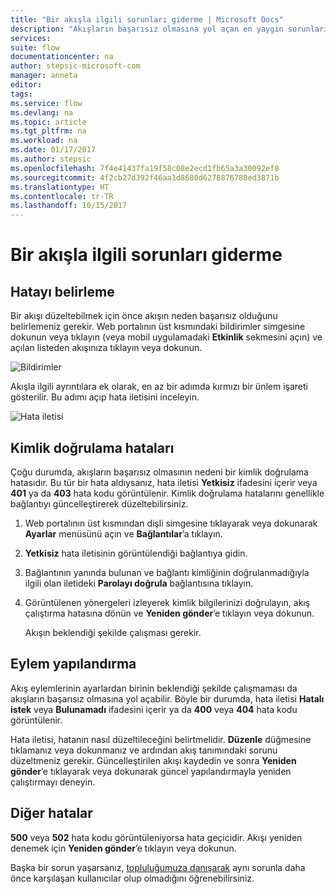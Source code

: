 ```yaml
---
title: "Bir akışla ilgili sorunları giderme | Microsoft Docs"
description: "Akışların başarısız olmasına yol açan en yaygın sorunları çözümleyin"
services: 
suite: flow
documentationcenter: na
author: stepsic-microsoft-com
manager: anneta
editor: 
tags: 
ms.service: flow
ms.devlang: na
ms.topic: article
ms.tgt_pltfrm: na
ms.workload: na
ms.date: 01/17/2017
ms.author: stepsic
ms.openlocfilehash: 7f4e41437fa19f58c08e2ecd1fb65a3a30092ef8
ms.sourcegitcommit: 4f2cb27d392f46aa1d8680d6278876780ed3871b
ms.translationtype: HT
ms.contentlocale: tr-TR
ms.lasthandoff: 10/15/2017
---
```

# <a name="troubleshooting-a-flow"></a>Bir akışla ilgili sorunları giderme
## <a name="identify-the-error"></a>Hatayı belirleme
Bir akışı düzeltebilmek için önce akışın neden başarısız olduğunu belirlemeniz gerekir. Web portalının üst kısmındaki bildirimler simgesine dokunun veya tıklayın (veya mobil uygulamadaki **Etkinlik** sekmesini açın) ve açılan listeden akışınıza tıklayın veya dokunun.

![Bildirimler](./media/fix-flow-failures/notifications-toolbar.png)

Akışla ilgili ayrıntılara ek olarak, en az bir adımda kırmızı bir ünlem işareti gösterilir. Bu adımı açıp hata iletisini inceleyin.

![Hata iletisi](./media/fix-flow-failures/flow-run-failure.png)

## <a name="authentication-failures"></a>Kimlik doğrulama hataları
Çoğu durumda, akışların başarısız olmasının nedeni bir kimlik doğrulama hatasıdır. Bu tür bir hata aldıysanız, hata iletisi **Yetkisiz** ifadesini içerir veya **401** ya da **403** hata kodu görüntülenir. Kimlik doğrulama hatalarını genellikle bağlantıyı güncelleştirerek düzeltebilirsiniz.

1. Web portalının üst kısmından dişli simgesine tıklayarak veya dokunarak **Ayarlar** menüsünü açın ve **Bağlantılar**’a tıklayın.
2. **Yetkisiz** hata iletisinin görüntülendiği bağlantıya gidin.
3. Bağlantının yanında bulunan ve bağlantı kimliğinin doğrulanmadığıyla ilgili olan iletideki **Parolayı doğrula** bağlantısına tıklayın.
4. Görüntülenen yönergeleri izleyerek kimlik bilgilerinizi doğrulayın, akış çalıştırma hatasına dönün ve **Yeniden gönder**’e tıklayın veya dokunun.
   
    Akışın beklendiği şekilde çalışması gerekir.

## <a name="action-configuration"></a>Eylem yapılandırma
Akış eylemlerinin ayarlardan birinin beklendiği şekilde çalışmaması da akışların başarısız olmasına yol açabilir. Böyle bir durumda, hata iletisi **Hatalı istek** veya **Bulunamadı** ifadesini içerir ya da **400** veya **404** hata kodu görüntülenir.

Hata iletisi, hatanın nasıl düzeltileceğini belirtmelidir. **Düzenle** düğmesine tıklamanız veya dokunmanız ve ardından akış tanımındaki sorunu düzeltmeniz gerekir. Güncelleştirilen akışı kaydedin ve sonra **Yeniden gönder**’e tıklayarak veya dokunarak güncel yapılandırmayla yeniden çalıştırmayı deneyin.

## <a name="other-failures"></a>Diğer hatalar
**500** veya **502** hata kodu görüntüleniyorsa hata geçicidir. Akışı yeniden denemek için **Yeniden gönder**’e tıklayın veya dokunun.

Başka bir sorun yaşarsanız, [topluluğumuza danışarak](https://go.microsoft.com/fwlink/?LinkID=787467) aynı sorunla daha önce karşılaşan kullanıcılar olup olmadığını öğrenebilirsiniz.

